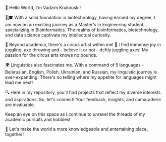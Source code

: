 👋 Hello World, I'm Vadzim Krukouski!

🔬🎓 With a solid foundation in biotechnology, having earned my degree, I am now on an exciting journey as a Master's in Engineering student, specializing in Bioinformatics. The realms of bioinformatics, biotechnology, and data science captivate my intellectual curiosity.

🎪 Beyond academia, there's a circus artist within me! 🎩 I find immense joy in juggling, axe throwing and - believe it or not - deftly juggling axes! My passion for the circus arts knows no bounds.

🌍 Linguistics also fascinates me. With a command of 5 languages - Belarusian, English, Polish, Ukrainian, and Russian, my linguistic journey is ever-expanding. There's no telling where my appetite for languages might lead me next!

🔍 Here in my repository, you'll find projects that reflect my diverse interests and aspirations. So, let's connect! Your feedback, insights, and camaraderie are invaluable.

Keep an eye on this space as I continue to unravel the threads of my academic pursuits and hobbies!

🤝 Let's make the world a more knowledgeable and entertaining place, together!
